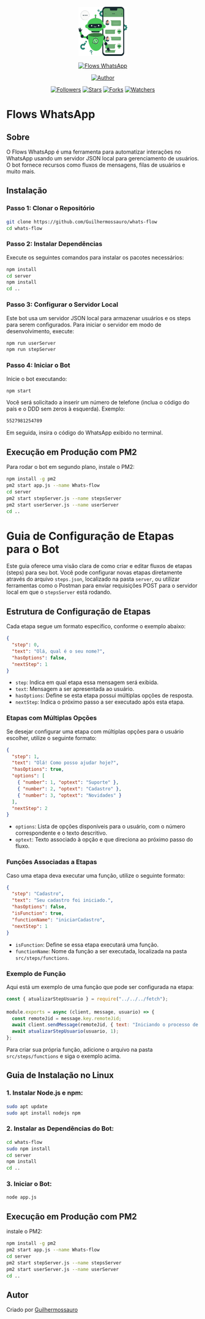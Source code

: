 <p align="center">
  <img src="https://github.com/Guilhermossauro/whats-flow/blob/main/logo.png" width="128" height="128"/>
</p>

<p align="center">
  <a href="#"><img title="Flows WhatsApp" src="https://img.shields.io/badge/Flows WhatsApp-blue?colorA=%23ff0000&colorB=%23017e40&style=for-the-badge"></a>
</p>

<p align="center">
  <a href="https://github.com/Guilhermossauro"><img title="Author" src="https://img.shields.io/badge/Author-Guilhermossauro-red.svg?style=for-the-badge&logo=github"></a>
</p>

<p align="center">
  <a href="https://github.com/Guilhermossauro/Baileys-Natsuki/followers"><img title="Followers" src="https://img.shields.io/github/followers/Guilhermossauro?color=blue&style=flat-square"></a>
  <a href="https://github.com/Guilhermossauro/Baileys-Natsuki/stargazers"><img title="Stars" src="https://img.shields.io/github/stars/Guilhermossauro/Baileys-Natsuki?color=red&style=flat-square"></a>
  <a href="https://github.com/Guilhermossauro/Baileys-Natsuki/network/members"><img title="Forks" src="https://img.shields.io/github/forks/Guilhermossauro/Baileys-Natsuki?color=red&style=flat-square"></a>
  <a href="https://github.com/Guilhermossauro/Baileys-Natsuki/watchers"><img title="Watchers" src="https://img.shields.io/github/watchers/Guilhermossauro/Baileys-Natsuki?label=Watchers&color=blue&style=flat-square"></a>
</p>


# Flows WhatsApp

## Sobre
O Flows WhatsApp é uma ferramenta para automatizar interações no WhatsApp usando um servidor JSON local para gerenciamento de usuários. O bot fornece recursos como fluxos de mensagens, filas de usuários e muito mais.

## Instalação

### Passo 1: Clonar o Repositório
```bash
git clone https://github.com/Guilhermossauro/whats-flow
cd whats-flow
```

### Passo 2: Instalar Dependências
Execute os seguintes comandos para instalar os pacotes necessários:
```bash
npm install
cd server
npm install
cd ..
```

### Passo 3: Configurar o Servidor Local
Este bot usa um servidor JSON local para armazenar usuários e os steps para serem configurados. Para iniciar o servidor em modo de desenvolvimento, execute:
```bash
npm run userServer
npm run stepServer
```

### Passo 4: Iniciar o Bot
Inicie o bot executando:
```bash
npm start
```

Você será solicitado a inserir um número de telefone (inclua o código do país e o DDD sem zeros à esquerda). Exemplo:
```bash
5527981254789
```
Em seguida, insira o código do WhatsApp exibido no terminal.

## Execução em Produção com PM2
Para rodar o bot em segundo plano, instale o PM2:
```bash
npm install -g pm2
pm2 start app.js --name Whats-flow
cd server
pm2 start stepServer.js --name stepsServer
pm2 start userServer.js --name userServer
cd ..
```


# Guia de Configuração de Etapas para o Bot

Este guia oferece uma visão clara de como criar e editar fluxos de etapas (steps) para seu bot. Você pode configurar novas etapas diretamente através do arquivo `steps.json`, localizado na pasta `server`, ou utilizar ferramentas como o Postman para enviar requisições POST para o servidor local em que o `stepsServer` está rodando.

## Estrutura de Configuração de Etapas

Cada etapa segue um formato específico, conforme o exemplo abaixo:

```json
{
  "step": 0,
  "text": "Olá, qual é o seu nome?",
  "hasOptions": false,
  "nextStep": 1
}
```

- `step`: Indica em qual etapa essa mensagem será exibida.
- `text`: Mensagem a ser apresentada ao usuário.
- `hasOptions`: Define se esta etapa possui múltiplas opções de resposta.
- `nextStep`: Indica o próximo passo a ser executado após esta etapa.

### Etapas com Múltiplas Opções

Se desejar configurar uma etapa com múltiplas opções para o usuário escolher, utilize o seguinte formato:

```json
{
  "step": 1,
  "text": "Olá! Como posso ajudar hoje?",
  "hasOptions": true,
  "options": [
    { "number": 1, "optext": "Suporte" },
    { "number": 2, "optext": "Cadastro" },
    { "number": 3, "optext": "Novidades" }
  ],
  "nextStep": 2
}
```

- `options`: Lista de opções disponíveis para o usuário, com o número correspondente e o texto descritivo.
- `optext`: Texto associado à opção e que direciona ao próximo passo do fluxo.

### Funções Associadas a Etapas

Caso uma etapa deva executar uma função, utilize o seguinte formato:

```json
{
  "step": "Cadastro",
  "text": "Seu cadastro foi iniciado.",
  "hasOptions": false,
  "isFunction": true,
  "functionName": "iniciarCadastro",
  "nextStep": 1
}
```

- `isFunction`: Define se essa etapa executará uma função.
- `functionName`: Nome da função a ser executada, localizada na pasta `src/steps/functions`.

### Exemplo de Função

Aqui está um exemplo de uma função que pode ser configurada na etapa:

```javascript
const { atualizarStepUsuario } = require("../../../fetch");

module.exports = async (client, message, usuario) => {
  const remoteJid = message.key.remoteJid;
  await client.sendMessage(remoteJid, { text: "Iniciando o processo de cadastro..." });
  await atualizarStepUsuario(usuario, 1);
};
```

Para criar sua própria função, adicione o arquivo na pasta `src/steps/functions` e siga o exemplo acima.




## Guia de Instalação no Linux

### 1. Instalar Node.js e npm:
```bash
sudo apt update
sudo apt install nodejs npm
```

### 2. Instalar as Dependências do Bot:
```bash
cd whats-flow
sudo npm install
cd server
npm install
cd ..
```

### 3. Iniciar o Bot:

```bash
node app.js
```

## Execução em Produção com PM2
instale o PM2:
```bash
npm install -g pm2
pm2 start app.js --name Whats-flow
cd server
pm2 start stepServer.js --name stepsServer
pm2 start userServer.js --name userServer
cd ..
```

## Autor
Criado por [Guilhermossauro](https://github.com/Guilhermossauro)
